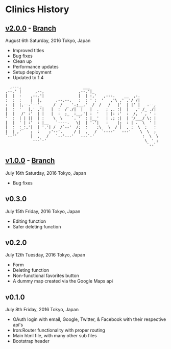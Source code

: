 # Clinics History

## [v2.0.0](https://github.com/gg2001/Clinics/releases/tag/2.0.0) - [Branch](https://github.com/gg2001/Clinics/tree/v2)
August 6th Saturday, 2016
Tokyo, Japan

* Improved titles
* Bug fixes
* Clean up
* Performance updates
* Setup deployment
* Updated to 1.4


```                                                                   
  ,---,                           ___                               
,--.' |      ,--,               ,--.'|_                             
|  |  :    ,--.'|               |  | :,'   ,---.    __  ,-.         
:  :  :    |  |,      .--.--.   :  : ' :  '   ,'\ ,' ,'/ /|         
:  |  |,--.`--'_     /  /    '.;__,'  /  /   /   |'  | |' |   .--,  
|  :  '   |,' ,'|   |  :  /`./|  |   |  .   ; ,. :|  |   ,' /_ ./|  
|  |   /' :'  | |   |  :  ;_  :__,'| :  '   | |: :'  :  /, ' , ' :  
'  :  | | ||  | :    \  \    `. '  : |__'   | .; :|  | '/___/ \: |  
|  |  ' | :'  : |__   `----.   \|  | '.'|   :    |;  : | .  \  ' |  
|  :  :_:,'|  | '.'| /  /`--'  /;  :    ;\   \  / |  , ;  \  ;   :  
|  | ,'    ;  :    ;'--'.     / |  ,   /  `----'   ---'    \  \  ;  
`--''      |  ,   /   `--'---'   ---`-'                     :  \  \ 
            ---`-'                                           \  ' ; 
                                                              `--`  
```

## [v1.0.0](https://github.com/gg2001/Clinics/releases/tag/1.0.0) - [Branch](https://github.com/gg2001/Clinics/tree/v1)
July 16th Saturday, 2016
Tokyo, Japan

* Bug fixes

## v0.3.0
July 15th Friday, 2016
Tokyo, Japan

* Editing function
* Safer deleting function

## v0.2.0
July 12th Tuesday, 2016
Tokyo, Japan

* Form
* Deleting function
* Non-functional favorites button
* A dummy map created via the Google Maps api

## v0.1.0
July 8th Friday, 2016
Tokyo, Japan

* OAuth login with email, Google, Twitter, & Facebook with their respective api's
* Iron:Router functionality with proper routing
* Main html file, with many other sub files
* Bootstrap header